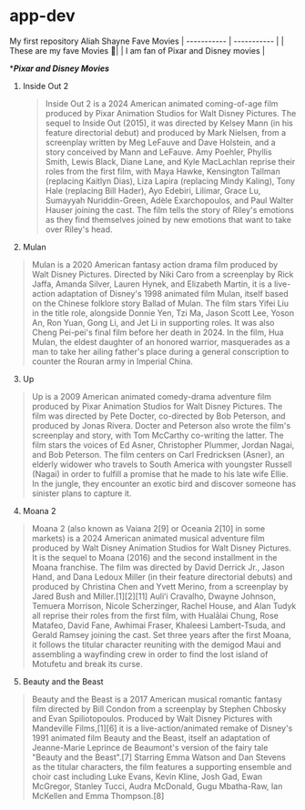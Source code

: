 # app-dev
My first repository
Aliah Shayne Fave Movies 
| ----------- | ----------- |
| These are my fave Movies 🎥|
| I am fan of Pixar and Disney movies |



****Pixar and Disney Movies***

1. Inside Out 2
   >Inside Out 2 is a 2024 American animated coming-of-age film produced by Pixar Animation Studios for Walt Disney Pictures. The sequel to Inside Out (2015), it was directed by Kelsey Mann (in his feature directorial debut) and produced by Mark Nielsen, from a screenplay written by Meg LeFauve and Dave Holstein, and a story conceived by Mann and LeFauve. Amy Poehler, Phyllis Smith, Lewis Black, Diane Lane, and Kyle MacLachlan reprise their roles from the first film, with Maya Hawke, Kensington Tallman (replacing Kaitlyn Dias), Liza Lapira (replacing Mindy Kaling), Tony Hale (replacing Bill Hader), Ayo Edebiri, Lilimar, Grace Lu, Sumayyah Nuriddin-Green, Adèle Exarchopoulos, and Paul Walter Hauser joining the cast. The film tells the story of Riley's emotions as they find themselves joined by new emotions that want to take over Riley's head.


2. Mulan
>Mulan is a 2020 American fantasy action drama film produced by Walt Disney Pictures. Directed by Niki Caro from a screenplay by Rick Jaffa, Amanda Silver, Lauren Hynek, and Elizabeth Martin, it is a live-action adaptation of Disney's 1998 animated film Mulan, itself based on the Chinese folklore story Ballad of Mulan. The film stars Yifei Liu in the title role, alongside Donnie Yen, Tzi Ma, Jason Scott Lee, Yoson An, Ron Yuan, Gong Li, and Jet Li in supporting roles. It was also Cheng Pei-pei's final film before her death in 2024. In the film, Hua Mulan, the eldest daughter of an honored warrior, masquerades as a man to take her ailing father's place during a general conscription to counter the Rouran army in Imperial China.

3. Up
>Up is a 2009 American animated comedy-drama adventure film produced by Pixar Animation Studios for Walt Disney Pictures. The film was directed by Pete Docter, co-directed by Bob Peterson, and produced by Jonas Rivera. Docter and Peterson also wrote the film's screenplay and story, with Tom McCarthy co-writing the latter. The film stars the voices of Ed Asner, Christopher Plummer, Jordan Nagai, and Bob Peterson. The film centers on Carl Fredricksen (Asner), an elderly widower who travels to South America with youngster Russell (Nagai) in order to fulfill a promise that he made to his late wife Ellie. In the jungle, they encounter an exotic bird and discover someone has sinister plans to capture it.

4. Moana 2
>Moana 2 (also known as Vaiana 2[9] or Oceania 2[10] in some markets) is a 2024 American animated musical adventure film produced by Walt Disney Animation Studios for Walt Disney Pictures. It is the sequel to Moana (2016) and the second installment in the Moana franchise. The film was directed by David Derrick Jr., Jason Hand, and Dana Ledoux Miller (in their feature directorial debuts) and produced by Christina Chen and Yvett Merino, from a screenplay by Jared Bush and Miller.[1][2][11] Auliʻi Cravalho, Dwayne Johnson, Temuera Morrison, Nicole Scherzinger, Rachel House, and Alan Tudyk all reprise their roles from the first film, with Hualālai Chung, Rose Matafeo, David Fane, Awhimai Fraser, Khaleesi Lambert-Tsuda, and Gerald Ramsey joining the cast. Set three years after the first Moana, it follows the titular character reuniting with the demigod Maui and assembling a wayfinding crew in order to find the lost island of Motufetu and break its curse.

5. Beauty and the Beast
>Beauty and the Beast is a 2017 American musical romantic fantasy film directed by Bill Condon from a screenplay by Stephen Chbosky and Evan Spiliotopoulos. Produced by Walt Disney Pictures with Mandeville Films,[1][6] it is a live-action/animated remake of Disney's 1991 animated film Beauty and the Beast, itself an adaptation of Jeanne-Marie Leprince de Beaumont's version of the fairy tale "Beauty and the Beast".[7] Starring Emma Watson and Dan Stevens as the titular characters, the film features a supporting ensemble and choir cast including Luke Evans, Kevin Kline, Josh Gad, Ewan McGregor, Stanley Tucci, Audra McDonald, Gugu Mbatha-Raw, Ian McKellen and Emma Thompson.[8]
